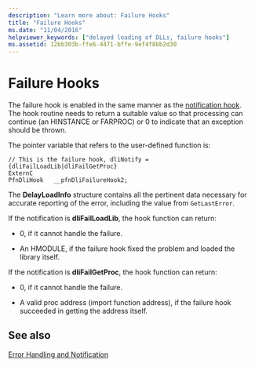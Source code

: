```yaml
---
description: "Learn more about: Failure Hooks"
title: "Failure Hooks"
ms.date: "11/04/2016"
helpviewer_keywords: ["delayed loading of DLLs, failure hooks"]
ms.assetid: 12bb303b-ffe6-4471-bffe-9ef4f8bb2d30
---
```

# Failure Hooks

The failure hook is enabled in the same manner as the [notification hook](notification-hooks.md). The hook routine needs to return a suitable value so that processing can continue (an HINSTANCE or FARPROC) or 0 to indicate that an exception should be thrown.

The pointer variable that refers to the user-defined function is:

```
// This is the failure hook, dliNotify = {dliFailLoadLib|dliFailGetProc}
ExternC
PfnDliHook   __pfnDliFailureHook2;
```

The **DelayLoadInfo** structure contains all the pertinent data necessary for accurate reporting of the error, including the value from `GetLastError`.

If the notification is **dliFailLoadLib**, the hook function can return:

- 0, if it cannot handle the failure.

- An HMODULE, if the failure hook fixed the problem and loaded the library itself.

If the notification is **dliFailGetProc**, the hook function can return:

- 0, if it cannot handle the failure.

- A valid proc address (import function address), if the failure hook succeeded in getting the address itself.

## See also

[Error Handling and Notification](error-handling-and-notification.md)
